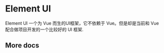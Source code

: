 # Element UI

Element UI 一个为 Vue 而生的UI框架，它不依赖于 Vue。但是却是当前和 Vue 配合做项目开发的一个比较好的 UI 框架.

<VPTeamMembers
    size="small"
    :members="members"
  />

## More docs
<script setup>
import {
  VPTeamPage,
  VPTeamPageTitle,
  VPTeamMembers
} from 'vitepress/theme'

const members = [
  {
    avatar: 'https://avatars.githubusercontent.com/u/68583457?s=200&v=4',
    name: 'Element Plus',
    title: '饿了么团队',
    links: [
      { icon: 'github', link: 'https://github.com/element-plus/element-plus' },
    ]
  },
  {
    avatar: 'https://avatars.githubusercontent.com/u/86712674?v=4',
    name: 'Sea-cc',
    title: '前端攻城🦁',
    links: [
      { icon: 'github', link: 'https://github.com/Sea-cc' },
    ]
  },
]
</script>
